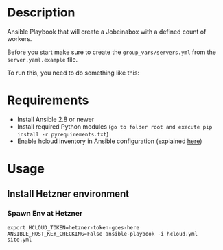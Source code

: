 
# Description

Ansible Playbook that will create a Jobeinabox with a defined count of workers.

Before you start make sure to create the `group_vars/servers.yml` from the `server.yaml.example` file.

To run this, you need to do something like this:


# Requirements

* Install Ansible 2.8 or newer
* Install required Python modules (`go to folder root and execute pip install -r pyrequirements.txt`)
* Enable hcloud inventory in Ansible configuration (explained [here](https://docs.ansible.com/ansible/latest/plugins/inventory.html))

# Usage
## Install Hetzner environment
### Spawn Env at Hetzner

```
export HCLOUD_TOKEN=hetzner-token-goes-here
ANSIBLE_HOST_KEY_CHECKING=False ansible-playbook -i hcloud.yml site.yml
```

